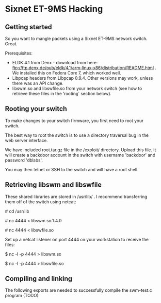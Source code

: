 # Sixnet ET-9MS Hacking
## Getting started

So you want to mangle packets using a Sixnet ET-9MS network switch. Great.

Prerequisites:

- ELDK 4.1 from Denx - download from here: ftp://ftp.denx.de/pub/eldk/4.1/arm-linux-x86/distribution/README.html . We installed this on Fedora Core 7, which worked well.
- Libpcap headers from Libpcap 0.9.4. Other versions may work, unless there was an API change.
- libswm.so and libswfile.so from your network switch (see how to retrieve these files in the 'rooting' section below).

## Rooting your switch

To make changes to your switch firmware, you first need to root your switch.

The best way to root the switch is to use a directory traversal bug in the web server interface.

We have included root.tar.gz file in the /exploit/ directory. Upload this file. It will create a backdoor account in the switch with username 'backdoor' and password 'dblabs'.

You may then telnet or SSH to the switch and will have a root shell.

## Retrieving libswm and libswfile

These shared libraries are stored in /usr/lib/ . I recommend transferring them off of the switch using netcat:

&#35; cd /usr/lib

&#35; nc <your computer IP> 4444 < libswm.so.1.4.0

&#35; nc <your computer IP> 4444 < libswfile.so

Set up a netcat listener on port 4444 on your workstation to receive the files:

$ nc -l -p 4444 > libswm.so

$ nc -l -p 4444 > libswfile.so

## Compiling and linking

The following exports are needed to successfully compile the swm-test.c program
(TODO)

